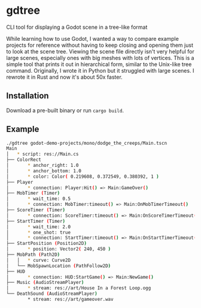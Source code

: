 # gdtree
CLI tool for displaying a Godot scene in a tree-like format

While learning how to use Godot, I wanted a way to compare example projects for reference without having to keep closing and opening them just to look at the scene tree.  Viewing the scene file directly isn't very helpful for large scenes, especially ones with big meshes with lots of vertices.  This is a simple tool that prints it out in hierarchical form, similar to the Unix-like tree command.  Originally, I wrote it in Python but it struggled with large scenes.  I rewrote it in Rust and now it's about 50x faster.

## Installation
Download a pre-built binary or run `cargo build`.

## Example
```bash
./gdtree godot-demo-projects/mono/dodge_the_creeps/Main.tscn
Main
│   * script: res://Main.cs
├── ColorRect
│       * anchor_right: 1.0
│       * anchor_bottom: 1.0
│       * color: Color( 0.219608, 0.372549, 0.380392, 1 )
├── Player
│       * connection: Player:Hit() => Main:GameOver()
├── MobTimer (Timer)
│       * wait_time: 0.5
│       * connection: MobTimer:timeout() => Main:OnMobTimerTimeout()
├── ScoreTimer (Timer)
│       * connection: ScoreTimer:timeout() => Main:OnScoreTimerTimeout()
├── StartTimer (Timer)
│       * wait_time: 2.0
│       * one_shot: true
│       * connection: StartTimer:timeout() => Main:OnStartTimerTimeout()
├── StartPosition (Position2D)
│       * position: Vector2( 240, 450 )
├── MobPath (Path2D)
│   │   * curve: Curve2D
│   └── MobSpawnLocation (PathFollow2D)
├── HUD
│       * connection: HUD:StartGame() => Main:NewGame()
├── Music (AudioStreamPlayer)
│       * stream: res://art/House In a Forest Loop.ogg
└── DeathSound (AudioStreamPlayer)
        * stream: res://art/gameover.wav
```


